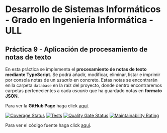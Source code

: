 # Desarrollo de Sistemas Informáticos - Grado en Ingeniería Informática - ULL
## Práctica 9 - Aplicación de procesamiento de notas de texto

En esta práctica se implementa el **procesamiento de notas de texto mediante TypeScript**. Se podrá añadir, modificar, eliminar, listar e imprimir por consola notas de un *usuario* en concreto. Estas notas se encontrarán en la carpeta `database` en la raíz del proyecto, donde dentro encontraremos carpetas pertenecientes a cada *usuario* que ha guardado notas en **formato JSON**.

Para ver la **GitHub Page** haga click [aquí](https://ull-esit-inf-dsi-2122.github.io/ull-esit-inf-dsi-21-22-prct09-filesystem-notes-app-jeffperezfrade/).

[![Coverage Status](https://coveralls.io/repos/github/ULL-ESIT-INF-DSI-2122/ull-esit-inf-dsi-21-22-prct09-filesystem-notes-app-jeffperezfrade/badge.svg?branch=main)](https://coveralls.io/github/ULL-ESIT-INF-DSI-2122/ull-esit-inf-dsi-21-22-prct09-filesystem-notes-app-jeffperezfrade?branch=main)
[![Tests](https://github.com/ULL-ESIT-INF-DSI-2122/ull-esit-inf-dsi-21-22-prct09-filesystem-notes-app-jeffperezfrade/actions/workflows/tests.yml/badge.svg)](https://github.com/ULL-ESIT-INF-DSI-2122/ull-esit-inf-dsi-21-22-prct09-filesystem-notes-app-jeffperezfrade/actions/workflows/tests.yml)
[![Quality Gate Status](https://sonarcloud.io/api/project_badges/measure?project=ULL-ESIT-INF-DSI-2122_ull-esit-inf-dsi-21-22-prct09-filesystem-notes-app-jeffperezfrade&metric=alert_status)](https://sonarcloud.io/summary/new_code?id=ULL-ESIT-INF-DSI-2122_ull-esit-inf-dsi-21-22-prct09-filesystem-notes-app-jeffperezfrade)
[![Maintainability Rating](https://sonarcloud.io/api/project_badges/measure?project=ULL-ESIT-INF-DSI-2122_ull-esit-inf-dsi-21-22-prct09-filesystem-notes-app-jeffperezfrade&metric=sqale_rating)](https://sonarcloud.io/summary/new_code?id=ULL-ESIT-INF-DSI-2122_ull-esit-inf-dsi-21-22-prct09-filesystem-notes-app-jeffperezfrade)


Para ver el código fuente haga click [aquí](docs/index.md).